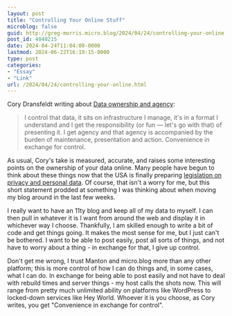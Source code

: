 ```yaml
---
layout: post
title: "Controlling Your Online Stuff"
microblog: false
guid: http://greg-morris.micro.blog/2024/04/24/controlling-your-online.html
post_id: 4040215
date: 2024-04-24T11:04:00-0000
lastmod: 2024-06-22T16:19:15-0000
type: post
categories:
- "Essay"
- "Link"
url: /2024/04/24/controlling-your-online.html
---
```

Cory Dransfeldt writing about [Data ownership and agency](https://coryd.dev/posts/2024/data-ownership-and-agency/): 

> I control that data, it sits on infrastructure I manage, it's in a format I understand and I get the responsibility (or fun — let's go with that) of presenting it. I get agency and that agency is accompanied by the burden of maintenance, presentation and action. Convenience in exchange for control.

As usual, Cory's take is measured, accurate, and raises some interesting points on the ownership of your data online. Many people have begun to think about these things now that the USA is finally preparing [legislation on privacy and personal data](https://www.washingtonpost.com/technology/2024/04/07/congress-privacy-deal-cantwell-rodgers/). Of course, that isn't a worry for me, but this short statement prodded at something I was thinking about when moving my blog around in the last few weeks.

I really want to have an 11ty blog and keep all of my data to myself. I can then pull in whatever it is I want from around the web and display it in whichever way I choose. Thankfully, I am skilled enough to write a bit of code and get things going. It makes the most sense for me, but I just can't be bothered. I want to be able to post easily, post all sorts of things, and not have to worry about a thing - in exchange for that, I give up control.

Don't get me wrong, I trust Manton and micro.blog more than any other platform; this is more control of how I can do things and, in some cases, what I can do. In exchange for being able to post easily and not have to deal with rebuild times and server things - my host calls the shots now. This will range from pretty much unlimited ability on platforms like WordPress to locked-down services like Hey World. Whoever it is you choose, as Cory writes, you get "Convenience in exchange for control".
